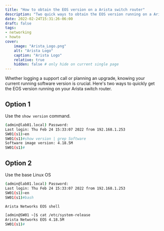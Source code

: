 ```yaml
---
title: "How to obtain the EOS version on a Arista switch router"
description: "Two quick ways to obtain the EOS version running on a Arista switch router."
date: 2022-02-24T15:31:26-06:00
draft: false
tags:
- networking
- howto
cover:
    image: "Arista_Logo.png"
    alt: "Arista Logo"
    caption: "Arista Logo"
    relative: true
    hidden: false # only hide on current single page
---
```


Whether logging a support call or planning an upgrade, knowing your current running software version is crucial. Here's two ways to quickly get the EOS version running on your Arista switch router.

## Option 1

Use the `show version` command.

```bash
(admin@lab01.local) Password:
Last login: Thu Feb 24 15:33:07 2022 from 192.168.1.253
SW01(s1)>en
SW01(s1)#show version | grep Software
Software image version: 4.18.5M
SW01(s1)#
```

## Option 2

Use the base Linux OS

```bash
(admin@lab01.local) Password:
Last login: Thu Feb 24 15:33:07 2022 from 192.168.1.253
SW01(s1)>en
SW01(s1)#bash

Arista Networks EOS shell

[admin@SW01 ~]$ cat /etc/system-release
Arista Networks EOS 4.18.5M
SW01(s1)#
```
